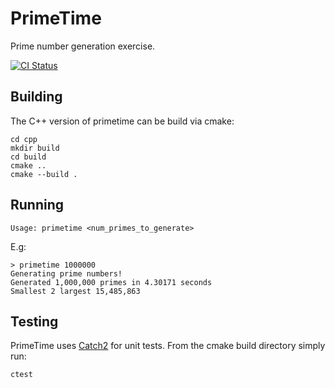 # PrimeTime
Prime number generation exercise.

<p align="left">
  <a href="https://github.com/markbicknell/PrimeTime"><img alt="CI Status" src="https://github.com/markbicknell/PrimeTime/workflows/CI/badge.svg"></a>
</p>

## Building
The C++ version of primetime can be build via cmake:

    cd cpp
    mkdir build
    cd build
    cmake ..
    cmake --build .
    
## Running
    Usage: primetime <num_primes_to_generate>
E.g:

    > primetime 1000000
    Generating prime numbers!
    Generated 1,000,000 primes in 4.30171 seconds
    Smallest 2 largest 15,485,863

## Testing
PrimeTime uses [Catch2](https://github.com/catchorg/Catch2) for unit tests.
From the cmake build directory simply run:

    ctest